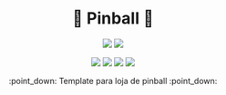 # <h1 align="center"> :open_file_folder: Pinball :open_file_folder: </h1>
<p align="center">
 <img src="https://img.shields.io/badge/Status-Em desenvolvimento-tellow"/>
 <img src="https://img.shields.io/badge/Inicio-nov2023-blue"/>
</p>
<p align="center">
 <img src="https://img.shields.io/badge/Html-red"/>
 <img src="https://img.shields.io/badge/Css-blue"/>
 <img src="https://img.shields.io/badge/Js-yellow"/>
 <img src="https://img.shields.io/badge/Scss-blue"/>
</p>
<p align="center">
  :point_down: Template para loja de pinball :point_down:
 </p>
